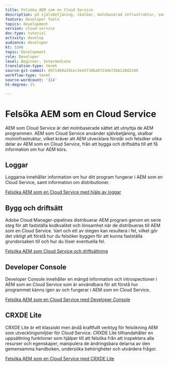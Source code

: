 ```yaml
---
title: Felsöka AEM som en Cloud Service
description: på självbetjäning, skalbar, molnbaserad infrastruktur, som kräver att AEM utvecklare förstår och felsöker olika aspekter av AEM som en Cloud Service, från att bygga och driftsätta till att få information om AEM program som körs.
feature: Developer Tools
topics: development
version: cloud-service
doc-type: tutorial
activity: develop
audience: developer
kt: 5346
topic: Development
role: Developer
level: Beginner, Intermediate
translation-type: tm+mt
source-git-commit: d9714b9a291ec3ee5f3dba9723de72bb120d2149
workflow-type: tm+mt
source-wordcount: '314'
ht-degree: 1%

---
```



# Felsöka AEM som en Cloud Service

AEM som Cloud Service är det molnbaserade sättet att utnyttja de AEM programmen. AEM som Cloud Service använder självbetjäning, skalbar molninfrastruktur, vilket kräver att AEM utvecklare förstår och felsöker olika delar av AEM som en Cloud Service, från att bygga och driftsätta till att få information om hur AEM körs.

## Loggar

Loggarna innehåller information om hur ditt program fungerar i AEM som en Cloud Service, samt information om distributioner.

[Felsöka AEM som en Cloud Service med hjälp av loggar](./logs.md)

## Bygg och driftsätt

Adobe Cloud Manager-pipelines distribuerar AEM program genom en serie steg för att fastställa kodkvalitet och lönsamhet när de distribueras till AEM som en Cloud Service. Vart och ett av stegen kan resultera i fel, vilket gör det viktigt att förstå hur du felsöker byggen för att kunna fastställa grundorsaken till och hur du löser eventuella fel.

[Felsöka AEM som Cloud Service och driftsättning](./build-and-deployment.md)

## Developer Console

Developer Console innehåller en mängd information och introspectioner i AEM som en Cloud Service som är användbara för att förstå hur programmet känns igen av och fungerar i AEM som en Cloud Service.

[Felsöka AEM som en Cloud Service med Developer Console](./developer-console.md)

## CRXDE Lite

CRXDE Lite är ett klassiskt men ändå kraftfullt verktyg för felsökning AEM som utvecklingsmiljöer för Cloud Service. CRXDE Lite tillhandahåller en uppsättning funktioner som hjälper till att felsöka från att inspektera alla resurser och egenskaper, manipulera de ändringsbara delarna av den gemensamma handboken, undersöka behörigheter och utvärdera frågor.

[Felsöka AEM som en Cloud Service med CRXDE Lite](./crxde-lite.md)
